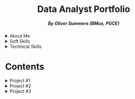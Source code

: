 # <h1 align="center">Data Analyst Portfolio</h1>
<h5 align="center">By Oliver Summers (BMus, PGCE)</h5>

<details>
<summary>About Me</summary>
<br>

**Who are you?** - Hi, I'm Oliver, and I love being involved with data! With nearly 5 years experience working in datasets of varying degrees, from easy-to-digest Excel spreadsheets to larger datasets of up to 1+ petrabytes of data used in SQL, and R/Python.

**Why do you do what you do?** - I've always been invested in data and using applications to get results, starting with music programming and technology and later utilising SQL, Excel and Tableau/Power BI to drive business decisions. According to [Schroeder, 2021](https://www.forbes.com/sites/bernhardschroeder/2021/06/11/the-data-analytics-profession-and-employment-is-exploding-three-trends-that-matter/?sh=356375f73f81) With growth for the data field set to grow about 28% through 2026. I'm confident that the future of data has never been more exciting!

**What expertise and skills do you bring?** - While I bring with me the invaluable skillsets in using SQL, Excel, Tableau/Power BI, I'm a qualified educator for 6+ years, with a pedagogical approach in presenting complex information, having supported the education sector in the UK and US to students aged 5- 25. This is ciritical when dealing with both business and technical stakeholders who rely on data to plan ahead with strategic business decisions that can have a major impact.

**What are you looking for?** - Looking for a role that prioritises data in their workplace that I'm really keen in analysing and finding results for. I'd love to hear from you to discuss further about what you're looking for in a data analyst role and the needs of the business, so please do get in touch so we can discuss further. Looking forward to speaking with you!
<br>
<br>

*P.S. quick bonus fact for you - at MyTutor, I won the data compeition in the data team for building a database in SQL from the ground up, focusing on different coloured shirts and presenting this to the team. As an award, I won an emoji of me with a crown and a box of chocolates!*

</details>

<details markdown="1">
<summary>Soft Skills</summary>
<br>

- **Communication & Presentation**
  - Delivered PowerPoint presentations for 100+ lessons in both primary and FE education sectors in UK and US
  - Presented weekly workshops to 20+ teams to update B2C stakeholders at MyTutor on data-led insights
- **Teamwork**
  - Collaboarated with product and engineering teams at MyTutor to successfully solve 30+ daily technical site issues 
  - Supported our Business Development team at FMIC to update signed 200+ contracts from dealers in the AS/400 database
- **Problem Solving**
  - Solved technical issues reported on JIRA that lead to improving customer satisfaction on Google from 3.8 to 4.0 out of 5
  - Created categories for product reports in our CRM system (Zendesk) to collect data from 10,000+ customers, improving accurate reporting at MyTutor
- **Attention to Detail**
  - Scrutinised up to 500 daily bookings at Ocean Holidays, analysing for correct information extracted from Excel and comparing to transmittals received to reach 97%+ score
  - Extract data from the AS/400 database into Excel to format, removing duplicates and missing values to provide to more than 200+ colleagues across the EMEA business  at FMIC.

</details>

<details markdown="1">
<summary>Technical Skills</summary>
<br>

- Programming: SQL (SQL Server, Azure), Python (BeautifulSoup)
- Excel: vlookup, index match, count(if), sum(if), min/max(if), average, conditional formatting, trim
- Modeling: Linear Regressions, Logistic Regressions
- Data Visualisation: Tableau, Power BI, MS Excel/Google Sheets, PowerPoint

</details>

# Contents

<details>
<summary>Project #1</summary>
<br>

Project Name  | Description    | Skills & Topics
------------- | -------------  | ------------
[Consumer Changes to Travel to and From The UK](https://github.com/OSummers/data_analyst_portfolio/tree/main/Proj_1)  | Looking at the changes between post and pre-pandemic consumer behviour for travel to and from UK  | Data visualization, explorartory data analysis, mining, cleaning, preparing, descriptive & predictive data analysis, univariate & bivariate data analysis
______________


*Further Notes:*

- Code/File: [Found in this repository folder](https://github.com/OSummers/data_analyst_portfolio/tree/main/Proj_1)
- Source: [Office for National Survey - Overseas travel and tourism time series](https://www.ons.gov.uk/peoplepopulationandcommunity/leisureandtourism/datasets/internationalpassengersurveytimeseriesspreadsheet)
- Technology: SQL, Excel, Power BI, Parsehub

</details>

<details>
<summary>Project #2</summary>
<br>

Project Name  | Description    | Skills & Topics
------------- | -------------  | ------------
[Analysis on Consumer Behaviour in Video Game Purchases](https://github.com/OSummers/data_analyst_portfolio/tree/main/Proj_2)  | Understanding how consumers are selecting what games to play and their purchasing methods  | Data Cleaning, wrangling, preparing, mining, exploratory data analysis, data visualisation, descriptive & predictive data analysis, univariate data analysis
______________


*Further Notes:*

- Code/File: [repository folder here](https://github.com/OSummers/data_analyst_portfolio/tree/main/Proj_2)
- Source: [Steam top 250](https://steam250.com/reviews), [Metacritic Games Releases](https://www.metacritic.com/browse/games/score/metascore/all/all/filtered)
- Technology: SQL, Excel, Tableau, Parsehub

</details>

<details>
<summary>Project #3</summary>
<br>

Project Name  | Description    | Skills & Topic
------------- | -------------  | ------------
[Geographical Analysis on K-pop Idols](https://github.com/OSummers/data_analyst_portfolio/tree/main/Proj_3)  | Gaining knowledge on where k-pop idols are originating from, looking at location, age and gender  | Data cleaning, wrangling, preparing, exploratory data analysis, data visualisation, descriptive data analysis, univariate data analysis
______________


*Further Notes:*

- Code/File: [Found in this repository folder](https://github.com/OSummers/data_analyst_portfolio/tree/main/Proj_3)
- Source: [k-pop idol dataset](https://dbkpop.com/db/all-k-pop-idols/)
- Technology: SQL, Excel, Tableau, Parsehub

</details>
